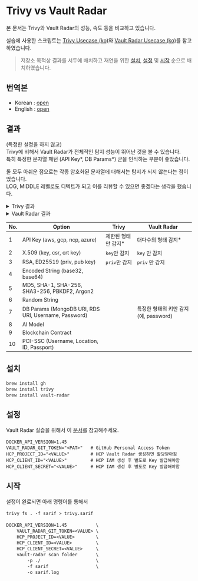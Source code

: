 # Trivy vs Vault Radar

본 문서는 Trivy와 Vault Radar의 성능, 속도 등을 비교하고 있습니다.

실습에 사용한 스크립트는 [Trivy Usecase (ko)](https://github.com/unchaptered/trivy-use-case/blob/main/docs/README_ko.md)와 [Vault Radar Usecase (ko)](https://github.com/unchaptered/vault-radar-use-case/blob/main/docs/README_ko.md)를 참고하였습니다.

> 저장소 목적상 결과를 서두에 배치하고 재연을 위한 [설치](./READMD_ko.md#설치), [설정](./READMD_ko.md#설정) 및 [시작](./READMD_ko.md#시작) 순으로 배치하였습니다.

## 번역본

- Korean : [open](./docs/READMD_ko.md)
- English : [open](./docs/READMD_en.md)

## 결과

(특정한 설정을 하지 않고) <br>
Trivy에 비해서 Vault Radar가 전체적인 탐지 성능이 뛰어난 것을 볼 수 있습니다. <br>
특히 특정한 문자열 패턴 (API Key*, DB Params*) 군을 인식하는 부분이 좋았습니다.

둘 모두 아쉬운 점으로는 각종 암호화된 문자열에 대해서는 탐지가 되지 않는다는 점이었습니다. <br>
LOG, MIDDLE 레벨로도 디텍트가 되고 이를 리뷰할 수 있으면 좋곘다는 생각을 했습니다.

<details>
<summary>Trivy 결과</summary>

<img src="./docs/result-trivy.png" style="width:800px;"/>
</details>

<details>
<summary>Vault Radar 결과</summary>

<img src="./docs/result-vault-radar.png" style="width:800px;"/>
</details>

| No. | Option                                               | Trivy                | Vault Radar                           |
| --- | ---------------------------------------------------- | -------------------- | ------------------------------------- |
| 1   | API Key (aws, gcp, ncp, azure)                       | 제한된 형태만 감지\* | 대다수의 형태 감지\*                  |
| 2   | X.509 (key, csr, crt key)                            | `key`만 감지         | `key` 만 감지                         |
| 3   | RSA, ED25519 (priv, pub key)                         | `priv`만 감지        | `priv` 만 감지                        |
| 4   | Encoded String (base32, base64)                      |                      |                                       |
| 5   | MD5, SHA-1, SHA-256, SHA3-256, PBKDF2, Argon2        |                      |                                       |
| 6   | Random String                                        |                      |                                       |
| 7   | DB Params (MongoDB URI, RDS URI, Username, Password) |                      | 특정한 형태의 키만 감지(예, password) |
| 8   | AI Model                                             |                      |                                       |
| 9   | Blockchain Contract                                  |                      |                                       |
| 10  | PCI-SSC (Username, Location, ID, Passport)           |                      |                                       |

## 설치

```shell
brew install gh
brew install trivy
brew install vault-radar
```

## 설정

Vault Radar 실습을 위해서 이 [문서](https://github.com/unchaptered/vault-radar-use-case/blob/main/docs/README_ko.md#%EC%84%A4%EC%A0%95)를 참고해주세요.

```shell
DOCKER_API_VERSION=1.45
VAULT_RADAR_GIT_TOKEN="<PAT>"   # GitHub Personal Access Token
HCP_PROJECT_ID="<VALUE>"        # HCP Vault Radar 생성하면 할당받아짐
HCP_CLIENT_ID="<VALUE>"         # HCP IAM 생성 후 별도로 Key 발급해야함
HCP_CLIENT_SECRET="<VALUE>"     # HCP IAM 생성 후 별도로 Key 발급해야함
```

## 시작

설정이 완료되면 아래 명령어를 통해서

```shell
trivy fs . -f sarif > trivy.sarif

DOCKER_API_VERSION=1.45           \
    VAULT_RADAR_GIT_TOKEN=<VALUE> \
    HCP_PROJECT_ID=<VALUE>        \
    HCP_CLIENT_ID=<VALUE>         \
    HCP_CLIENT_SECRET=<VALUE>     \
    vault-radar scan folder       \
        -p ./                     \
        -f sarif                  \
        -o sarif.log
```
